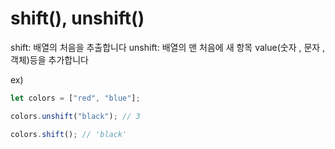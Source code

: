 # shift(), unshift()

shift: 배열의 처음을 추출합니다
unshift: 배열의 맨 처음에 새 항목 value(숫자 , 문자 ,객체)등을 추가합니다

ex)

```js
let colors = ["red", "blue"];

colors.unshift("black"); // 3

colors.shift(); // 'black'
```
